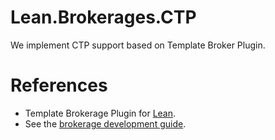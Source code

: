 # Lean.Brokerages.CTP

We implement CTP support based on Template Broker Plugin.

# References

- Template Brokerage Plugin for [Lean](https://github.com/QuantConnect/Lean).
- See the [brokerage development guide](https://www.quantconnect.com/tutorials/open-source/brokerage-development-guide).
